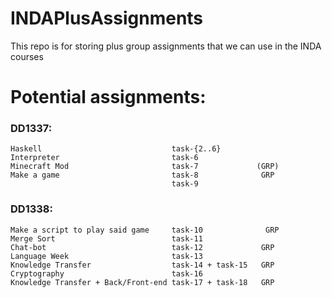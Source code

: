 # INDAPlusAssignments
This repo is for storing plus group assignments that we can use in the INDA courses

# Potential assignments:

### DD1337:
```
Haskell                             task-{2..6}
Interpreter                         task-6
Minecraft Mod                       task-7             (GRP)
Make a game                         task-8              GRP
                                    task-9
```

### DD1338:
```
Make a script to play said game     task-10              GRP
Merge Sort                          task-11
Chat-bot                            task-12             GRP
Language Week                       task-13
Knowledge Transfer                  task-14 + task-15   GRP
Cryptography                        task-16
Knowledge Transfer + Back/Front-end task-17 + task-18   GRP
```